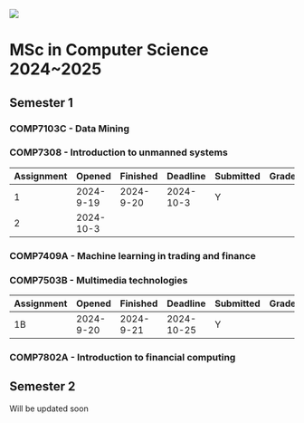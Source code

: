 ![](https://pokfield.hku.hk/content/uploads/2021/04/University_of_Hong_Kong-Logo.wine_-e1615528764350-1024x197-1.png)

# **MSc in Computer Science 2024~2025**
## Semester 1
### COMP7103C - Data Mining
### COMP7308  - Introduction to unmanned systems

| Assignment | Opened    | Finished  | Deadline  | Submitted | Grade |
| ---------- | --------- | --------- | --------- | --------- | ----- |
| 1          | 2024-9-19 | 2024-9-20 | 2024-10-3 | Y         |       |
| 2          | 2024-10-3 |           |           |           |       |

### COMP7409A - Machine learning in trading and finance
### COMP7503B - Multimedia technologies

| Assignment | Opened    | Finished  | Deadline   | Submitted | Grade |
| ---------- | --------- | --------- | ---------- | --------- | ----- |
| 1B         | 2024-9-20 | 2024-9-21 | 2024-10-25 | Y         |       |

### COMP7802A - Introduction to financial computing

## Semester 2
Will be updated soon